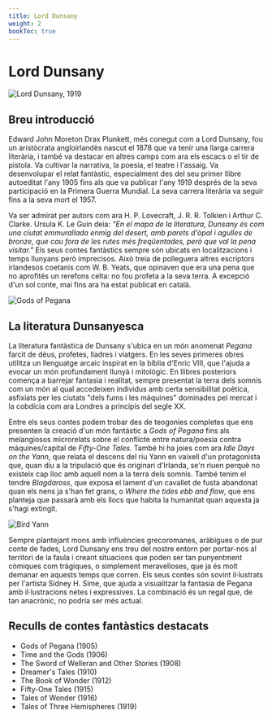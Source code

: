 ```yaml
---
title: Lord Dunsany
weight: 2
bookToc: true
---
```


# Lord Dunsany

![Lord Dunsany, 1919](/lord_dunsany_pitit.jpg)

<!---
	https://toha-guides.netlify.app/posts/shortcodes/
	https://hugocodex.org/blog/resize-all-images/
	https://gohugo.io/content-management/image-processing/#fit
{{< imagecenter
src="/lord_dunsany_pitit.jpg"
alt="This is sample image" >}}
-->

## Breu introducció

Edward John Moreton Drax Plunkett, més conegut com a Lord Dunsany, fou un aristòcrata angloirlandès nascut el 1878 que va tenir una llarga carrera literària, i també va destacar en altres camps com ara els escacs o el tir de pistola. Va cultivar la narrativa, la poesia, el teatre i l'assaig. Va desenvolupar el relat fantàstic, especialment des del seu primer llibre autoeditat l'any 1905 fins als que va publicar l'any 1919 després de la seva participació en la Primera Guerra Mundial. La seva carrera literària va seguir fins a la seva mort el 1957. 

Va ser admirat per autors com ara H. P. Lovecraft, J. R. R. Tolkien i Arthur C. Clarke. Ursula K. Le Guin deia: *"En el mapa de la literatura, Dunsany és com una ciutat emmurallada enmig del desert, amb parets d'òpal i agulles de bronze, que cau fora de les rutes més freqüentades, però que val la pena visitar."* Els seus contes fantàstics sempre són ubicats en localitzacions i temps llunyans però imprecisos. Això treia de polleguera altres escriptors irlandesos coetanis com W. B. Yeats, que opinaven que era una pena que no aprofités un rerefons celta: no fou profeta a la seva terra. A excepció d'un sol conte, mai fins ara ha estat publicat en català.

![Gods of Pegana](/gods_of_pegana.webp)

## La literatura Dunsanyesca

La literatura fantàstica de Dunsany s'ubica en un món anomenat *Pegana* farcit de déus, profetes, lladres i viatgers. En les seves primeres obres utilitza un llenguatge arcaic inspirat en la bíblia d'Enric VIII, que l'ajuda a evocar un món profundament llunyà i mitològic. En llibres posteriors comença a barrejar fantasia i realitat, sempre presentat la terra dels somnis com un món al qual accedeixen individus amb certa sensibilitat poètica, asfixiats per les ciutats "dels fums i les màquines" dominades pel mercat i la cobdícia com ara Londres a principis del segle XX.

Entre els seus contes podem trobar des de teogonies completes que ens presenten la creació d'un món fantàstic a *Gods of Pegana* fins als melangiosos microrelats sobre el conflicte entre natura/poesia contra màquines/capital de *Fifty-One Tales*. També hi ha joies com ara *Idle Days on the Yann*, que relata el descens del riu Yann en vaixell d'un protagonista que, quan diu a la tripulació que és originari d'Irlanda, se'n riuen perquè no existeix cap lloc amb aquell nom a la terra dels somnis. També tenim el tendre *Blagdaross*, que exposa el lament d'un cavallet de fusta abandonat quan els nens ja s'han fet grans, o *Where the tides ebb and flow*, que ens planteja que passarà amb els llocs que habita la humanitat quan aquesta ja s'hagi extingit. 

![Bird Yann](/bird_yann.png)

Sempre plantejant mons amb influències grecoromanes, aràbigues o de pur conte de fades, Lord Dunsany ens treu del nostre entorn per portar-nos al territori de la faula i creant situacions que poden ser tan punyentment còmiques com tràgiques, o simplement meravelloses, que ja és molt demanar en aquests temps que corren. Els seus contes són sovint il·lustrats per l'artista Sidney H. Sime, que ajuda a visualitzar la fantasia de Pegana amb il·lustracions netes i expressives. La combinació és un regal que, de tan anacrònic, no podria ser més actual.

## Reculls de contes fantàstics destacats

- Gods of Pegana (1905)
- Time and the Gods (1906)
- The Sword of Welleran and Other Stories (1908)
- Dreamer's Tales (1910)
- The Book of Wonder (1912)
- Fifty-One Tales (1915)
- Tales of Wonder (1916)
- Tales of Three Hemispheres (1919)